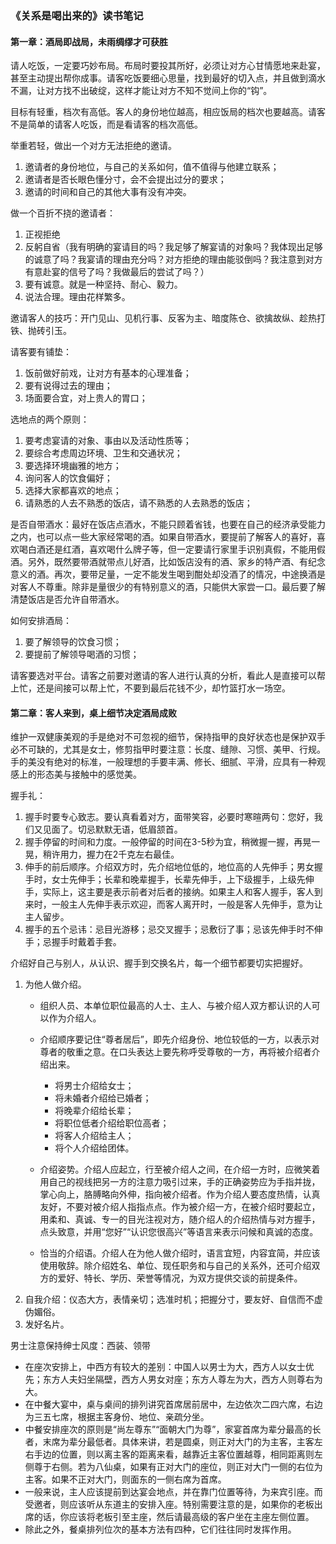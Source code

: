 ### 《关系是喝出来的》读书笔记

#### 第一章：酒局即战局，未雨绸缪才可获胜

请人吃饭，一定要巧妙布局。布局时要投其所好，必须让对方心甘情愿地来赴宴，甚至主动提出帮你成事。请客吃饭要细心思量，找到最好的切入点，并且做到滴水不漏，让对方找不出破绽，这样才能让对方不知不觉间上你的“钩”。

目标有轻重，档次有高低。客人的身份地位越高，相应饭局的档次也要越高。请客不是简单的请客人吃饭，而是看请客的档次高低。

举重若轻，做出一个对方无法拒绝的邀请。
1. 邀请者的身份地位，与自己的关系如何，值不值得与他建立联系；
2. 邀请者是否长眼色懂分寸，会不会提出过分的要求；
3. 邀请的时间和自己的其他大事有没有冲突。

做一个百折不挠的邀请者：
1. 正视拒绝
2. 反躬自省（我有明确的宴请目的吗？我足够了解宴请的对象吗？我体现出足够的诚意了吗？我宴请的理由充分吗？对方拒绝的理由能驳倒吗？我注意到对方有意赴宴的信号了吗？我做最后的尝试了吗？）
3. 要有诚意。就是一种坚持、耐心、毅力。
4. 说法合理。理由花样繁多。

邀请客人的技巧：开门见山、见机行事、反客为主、暗度陈仓、欲擒故纵、趁热打铁、抛砖引玉。

请客要有铺垫：
1. 饭前做好前戏，让对方有基本的心理准备；
2. 要有说得过去的理由；
3. 场面要合宜，对上贵人的胃口；

选地点的两个原则：
1. 要考虑宴请的对象、事由以及活动性质等；
2. 要综合考虑周边环境、卫生和交通状况；
3. 要选择环境幽雅的地方；
4. 询问客人的饮食偏好；
5. 选择大家都喜欢的地点；
6. 请熟悉的人去不熟悉的饭店，请不熟悉的人去熟悉的饭店；

是否自带酒水：最好在饭店点酒水，不能只顾着省钱，也要在自己的经济承受能力之内，也可以点一些大家经常喝的酒。如果自带酒水，要提前了解客人的喜好，喜欢喝白酒还是红酒，喜欢喝什么牌子等，但一定要请行家里手识别真假，不能用假酒。另外，既然要带酒就带点儿好酒，比如饭店没有的酒、家乡的特产酒、有纪念意义的酒。再次，要带足量，一定不能发生喝到酣处却没酒了的情况，中途换酒是对客人不尊重。除非是量很少的有特别意义的酒，只能供大家尝一口。最后要了解清楚饭店是否允许自带酒水。

如何安排酒局：
1. 要了解领导的饮食习惯；
2. 要提前了解领导喝酒的习惯；

请客要选对平台。请客之前要对邀请的客人进行认真的分析，看此人是直接可以帮上忙，还是间接可以帮上忙，不要到最后花钱不少，却竹篮打水一场空。

#### 第二章：客人来到，桌上细节决定酒局成败

维护一双健康美观的手是绝对不可忽视的细节，保持指甲的良好状态也是保护双手必不可缺的，尤其是女士，修剪指甲时要注意：长度、缝隙、习惯、美甲、行规。手的美没有绝对的标准，一般理想的手要丰满、修长、细腻、平滑，应具有一种观感上的形态美与接触中的感觉美。

握手礼：
1. 握手时要专心致志。要认真看着对方，面带笑容，必要时寒暄两句：您好，我们又见面了。切忌默默无语，低眉颔首。
2. 握手停留的时间和力度。一般停留的时间在3-5秒为宜，稍微握一握，再晃一晃，稍许用力，握力在2千克左右最佳。
3. 伸手的前后顺序。介绍双方时，先介绍地位低的，地位高的人先伸手；男女握手时，女士先伸手；长辈和晚辈握手，长辈先伸手，上下级握手，上级先伸手，实际上，这主要是表示前者对后者的接纳。如果主人和客人握手，客人到来时，一般主人先伸手表示欢迎，而客人离开时，一般是客人先伸手，意为让主人留步。
4. 握手的五个忌讳：忌目光游移；忌交叉握手；忌敷衍了事；忌该先伸手时不伸手；忌握手时戴着手套。

介绍好自己与别人，从认识、握手到交换名片，每一个细节都要切实把握好。
1. 为他人做介绍。
	- 组织人员、本单位职位最高的人士、主人、与被介绍人双方都认识的人可以作为介绍人。
	- 介绍顺序要记住“尊者居后”，即先介绍身份、地位较低的一方，以表示对尊者的敬重之意。在口头表达上要先称呼受尊敬的一方，再将被介绍者介绍出来。
		- 将男士介绍给女士；
		- 将未婚者介绍给已婚者；
		- 将晚辈介绍给长辈；
		- 将职位低者介绍给职位高者；
		- 将客人介绍给主人；
		- 将个人介绍给团体。
	- 介绍姿势。介绍人应起立，行至被介绍人之间，在介绍一方时，应微笑着用自己的视线把另一方的注意力吸引过来，手的正确姿势应为手指并拢，掌心向上，胳膊略向外伸，指向被介绍者。作为介绍人要态度热情，认真友好，不要对被介绍人指指点点。作为被介绍一方，在被介绍时要起立，用柔和、真诚、专一的目光注视对方，随介绍人的介绍热情与对方握手，点头致意，并用“您好”“认识您很高兴”等语言来表示问候和真诚的态度。

	- 恰当的介绍语。介绍人在为他人做介绍时，语言宜短，内容宜简，并应该使用敬辞。除介绍姓名、单位、现任职务和与自己的关系外，还可介绍双方的爱好、特长、学历、荣誉等情况，为双方提供交谈的前提条件。
2. 自我介绍：仪态大方，表情亲切；选准时机；把握分寸，要友好、自信而不虚伪媚俗。
3. 发好名片。

男士注意保持绅士风度：西装、领带

- 在座次安排上，中西方有较大的差别：中国人以男士为大，西方人以女士优先；东方人夫妇坐隔壁，西方人男女对座；东方人尊左为大，西方人则尊右为大。
- 在中餐大宴中，桌与桌间的排列讲究首席居前居中，左边依次二四六席，右边为三五七席，根据主客身份、地位、亲疏分坐。
- 中餐安排座次的原则是“尚左尊东”“面朝大门为尊”，家宴首席为辈分最高的长者，末席为辈分最低者。具体来讲，若是圆桌，则正对大门的为主客，主客左右手边的位置，则以离主客的距离来看，越靠近主客位置越尊，相同距离则左侧尊于右侧。若为八仙桌，如果有正对大门的座位，则正对大门一侧的右位为主客。如果不正对大门，则面东的一侧右席为首席。
- 一般来说，主人应该提前到达宴会地点，并在靠门位置等待，为来宾引座。而受邀者，则应该听从东道主的安排入座。特别需要注意的是，如果你的老板出席的话，你应该将老板引至主座，然后请最高级的客户坐在主座左侧位置。
- 除此之外，餐桌排列位次的基本方法有四种，它们往往同时发挥作用。
